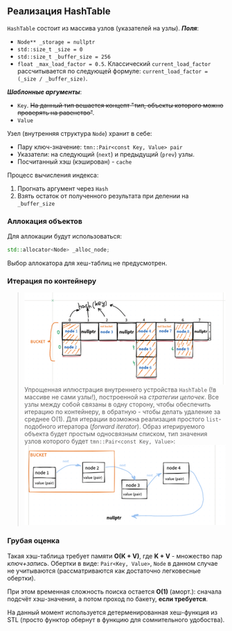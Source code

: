 ## Реализация HashTable
`HashTable` состоит из массива узлов (указателей на узлы).
___Поля___:
- `Node** _storage = nullptr`
- `std::size_t _size = 0`
- `std::size_t _buffer_size = 256`
- `float _max_load_factor = 0.5`. Классический `current_load_factor` рассчитывается по следующей формуле: `current_load_factor = (_size / _buffer_size)`.

___Шаблонные аргументы___:
- `Key`. ~~На данный тип вешается концепт "тип, объекты которого можно проверять на равенство"~~.
- `Value`

Узел (внутренняя структура `Node`) хранит в себе:
- Пару ключ-значение: `tmn::Pair<const Key, Value> pair`
- Указатели: на следующий (`next`) и предыдущий (`prev`) узлы.
- Посчитанный хэш (кэширован) - `cache`

Процесс вычисления индекса:
1) Прогнать аргумент через `Hash`
2) Взять остаток от полученного результата при делении на `_buffer_size`

### Аллокация объектов
Для аллокации будут использоваться:
```cpp
std::allocator<Node> _alloc_node;
```
Выбор аллокатора для хеш-таблиц не предусмотрен.

### Итерация по контейнеру
>![StrategyChains](../../img/L3%20StrategyChains.png)
>Упрощенная иллюстрация внутреннего устройства `HashTable` (!в массиве не сами узлы!), построенной на _стратегии цепочек_. Все узлы между собой связаны в одну сторону, чтобы обеспечить итерацию по контейнеру, в обратную - чтобы делать удаление за среднее O(1). Для итерации возможна реализация простого `list`-подобного итератора (_forward iterator_). Образ итерируемого объекта будет простым односвязным списком, тип значения узлов которого будет `tmn::Pair<const Key, Value>`: ![LinkedList](../../img/L3%20LinkedList.png)

### Грубая оценка
Такая хэш-таблица требует памяти __O(K + V)__, где __K + V__ - множество пар _ключ+запись_. Обертки в виде: `Pair<Key, Value>`, `Node` в данном случае не учитываются (рассматриваются как достаточно легковесные обертки).

При этом временная сложность поиска остается __О(1)__ (аморт.): сначала подсчёт хэш-значения, а потом проход по бакету, __если требуется__.

На данный момент используется детерменированная хеш-функция из STL (просто функтор обернут в функцию для сомнительного удобоства).
